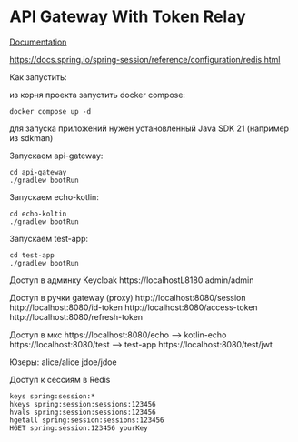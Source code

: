# API Gateway With Token Relay

[Documentation](https://spring.io/blog/2019/08/16/securing-services-with-spring-cloud-gateway)   


https://docs.spring.io/spring-session/reference/configuration/redis.html

Как запустить:

из корня проекта запустить docker compose:
```
docker compose up -d
```

для запуска приложений нужен установленный Java SDK 21 (например из sdkman)

Запускаем api-gateway:
```
cd api-gateway
./gradlew bootRun
```

Запускаем echo-kotlin:
```
cd echo-koltin
./gradlew bootRun
```

Запускаем test-app:
```
cd test-app
./gradlew bootRun
```

Доступ в админку Keycloak https://localhostL8180   admin/admin

Доступ в ручки gateway (proxy)
  http://localhost:8080/session
  http://localhost:8080/id-token
  http://localhost:8080/access-token
  http://localhost:8080/refresh-token

Доступ в мкс 
  https://localhost:8080/echo --> kotlin-echo
  https://localhost:8080/test --> test-app
  https://localhost:8080/test/jwt

Юзеры:
  alice/alice 
  jdoe/jdoe


Доступ к сессиям в Redis

```
keys spring:session:*
hkeys spring:session:sessions:123456
hvals spring:session:sessions:123456
hgetall spring:session:sessions:123456
HGET spring:session:123456 yourKey

```